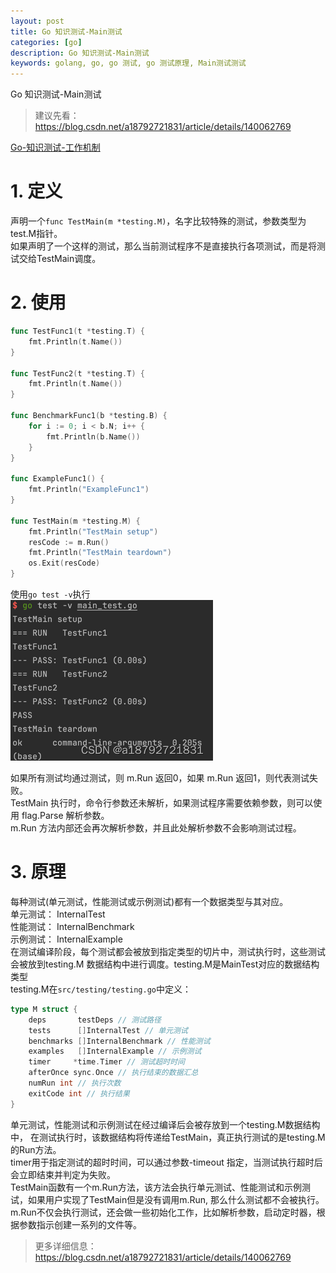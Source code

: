 ```yaml
---
layout: post
title: Go 知识测试-Main测试
categories: [go]
description: Go 知识测试-Main测试
keywords: golang, go, go 测试, go 测试原理, Main测试测试
---
```


Go 知识测试-Main测试


> 建议先看：https://blog.csdn.net/a18792721831/article/details/140062769

[Go-知识测试-工作机制](https://blog.csdn.net/a18792721831/article/details/140062769)

# 1. 定义
声明一个`func TestMain(m *testing.M)`，名字比较特殊的测试，参数类型为test.M指针。  
如果声明了一个这样的测试，那么当前测试程序不是直接执行各项测试，而是将测试交给TestMain调度。
# 2. 使用
```Go
func TestFunc1(t *testing.T) {
	fmt.Println(t.Name())
}

func TestFunc2(t *testing.T) {
	fmt.Println(t.Name())
}

func BenchmarkFunc1(b *testing.B) {
	for i := 0; i < b.N; i++ {
		fmt.Println(b.Name())
	}
}

func ExampleFunc1() {
	fmt.Println("ExampleFunc1")
}

func TestMain(m *testing.M) {
	fmt.Println("TestMain setup")
	resCode := m.Run()
	fmt.Println("TestMain teardown")
	os.Exit(resCode)
}
```
使用`go test -v`执行  
![img.png](/images/posts/2024-07-01-Go%20知识测试-Main测试/img.png)


如果所有测试均通过测试，则 m.Run 返回0，如果 m.Run 返回1，则代表测试失败。  
TestMain 执行时，命令行参数还未解析，如果测试程序需要依赖参数，则可以使用 flag.Parse 解析参数。  
m.Run 方法内部还会再次解析参数，并且此处解析参数不会影响测试过程。
# 3. 原理
每种测试(单元测试，性能测试或示例测试)都有一个数据类型与其对应。  
单元测试： InternalTest  
性能测试： InternalBenchmark  
示例测试： InternalExample  
在测试编译阶段，每个测试都会被放到指定类型的切片中，测试执行时，这些测试会被放到testing.M
数据结构中进行调度。testing.M是MainTest对应的数据结构类型  
testing.M在`src/testing/testing.go`中定义：
```Go
type M struct {
	deps       testDeps // 测试路径
	tests      []InternalTest // 单元测试
	benchmarks []InternalBenchmark // 性能测试
	examples   []InternalExample // 示例测试
	timer     *time.Timer // 测试超时时间
	afterOnce sync.Once // 执行结束的数据汇总
	numRun int // 执行次数
	exitCode int // 执行结果
}
```
单元测试，性能测试和示例测试在经过编译后会被存放到一个testing.M数据结构中，
在测试执行时，该数据结构将传递给TestMain，真正执行测试的是testing.M的Run方法。  
timer用于指定测试的超时时间，可以通过参数-timeout <n> 指定，当测试执行超时后会立即结束并判定为失败。  
TestMain函数有一个m.Run方法，该方法会执行单元测试、性能测试和示例测试，如果用户实现了TestMain但是没有调用m.Run,
那么什么测试都不会被执行。  
m.Run不仅会执行测试，还会做一些初始化工作，比如解析参数，启动定时器，根据参数指示创建一系列的文件等。

> 更多详细信息：https://blog.csdn.net/a18792721831/article/details/140062769
